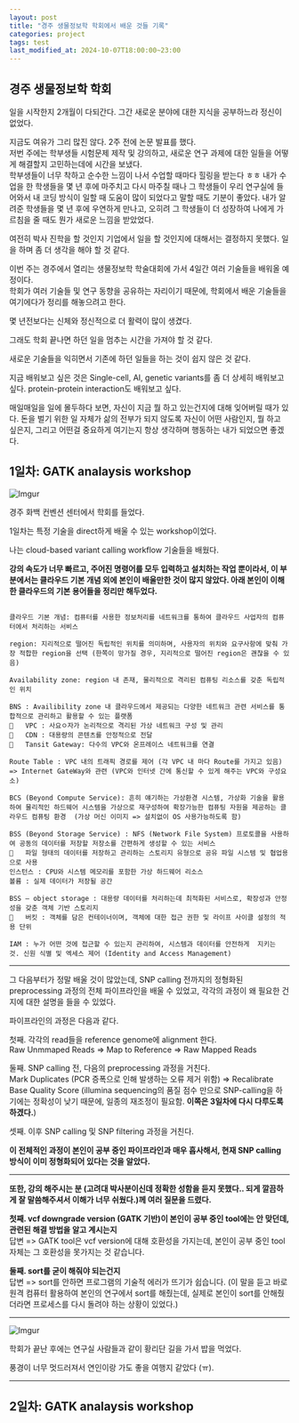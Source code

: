 ```yaml
---
layout: post
title: "경주 생물정보학 학회에서 배운 것들 기록"
categories: project
tags: test
last_modified_at: 2024-10-07T18:00:00~23:00
---  
```



## 경주 생물정보학 학회    

일을 시작한지 2개월이 다되간다. 그간 새로운 분야에 대한 지식을 공부하느라 정신이 없었다.  

지금도 여유가 그리 많진 않다. 2주 전에 논문 발표를 했다.  
저번 주에는 학부생들 시험문제 제작 및 강의하고, 새로운 연구 과제에 대한 일들을 어떻게 해결할지 고민하는데에 시간을 보냈다.  
학부생들이 너무 착하고 순수한 느낌이 나서 수업할 때마다 힐링을 받는다 ㅎㅎ 
내가 수업을 한 학생들을 몇 년 후에 마주치고 다시 마주칠 때나 그 학생들이 우리 연구실에 들어와서 내 코딩 방식이 일할 때 도움이 많이 되었다고 말할 때도 기분이 좋았다. 내가 알려준 학생들을 몇 년 후에 우연하게 만나고, 오히려 그 학생들이 더 성장하여 나에게 가르침을 줄 때도 뭔가 새로운 느낌을 받았었다.   

여전히 박사 진학을 할 것인지 기업에서 일을 할 것인지에 대해서는 결정하지 못했다. 일을 하며 좀 더 생각을 해야 할 것 같다.  

이번 주는 경주에서 열리는 생물정보학 학술대회에 가서 4일간 여러 기술들을 배워올 예정이다.  
학회가 여러 기술들 및 연구 동향을 공유하는 자리이기 때문에, 학회에서 배운 기술들을 여기에다가 정리를 해놓으려고 한다.  

몇 년전보다는 신체와 정신적으로 더 활력이 많이 생겼다. 

그래도 학회 끝나면 하던 일을 멈추는 시간을 가져야 할 것 같다.   

새로운 기술들을 익히면서 기존에 하던 일들을 하는 것이 쉽지 않은 것 같다.  

지금 배워보고 싶은 것은 Single-cell, AI, genetic variants를 좀 더 상세히 배워보고 싶다. protein-protein interaction도 배워보고 싶다.  

매일매일을 일에 몰두하다 보면, 자신이 지금 뭘 하고 있는건지에 대해 잊어버릴 때가 있다. 돈을 벌기 위한 일 자체가 삶의 전부가 되지 않도록 자신이 어떤 사람인지, 뭘 하고 싶은지, 그리고 어떤걸 중요하게 여기는지 항상 생각하며 행동하는 내가 되었으면 좋겠다.  


## 1일차: GATK analaysis workshop  

![Imgur](https://imgur.com/SAtDeHr.jpg)  

경주 화백 컨벤션 센터에서 학회를 들었다.  

1일차는 특정 기술을 direct하게 배울 수 있는 workshop이었다.  

나는 cloud-based variant calling workflow 기술들을 배웠다.  

**강의 속도가 너무 빠르고, 주어진 명령어를 모두 입력하고 설치하는 작업 뿐이라서, 이 부분에서는 클라우드 기본 개념 외에 본인이 배울만한 것이 많지 않았다. 아래 본인이 이해한 클라우드의 기본 용어들을 정리만 해두었다.**

```linux

클라우드 기본 개념: 컴퓨터를 사용한 정보처리를 네트워크를 통하여 클라우드 사업자의 컴퓨터에서 처리하는 서비스 

region: 지리적으로 떨어진 독립적인 위치를 의미하며, 사용자의 위치와 요구사항에 맞춰 가장 적합한 region을 선택 (한쪽이 망가질 경우, 지리적으로 떨어진 region은 괜찮을 수 있음)

Availability zone: region 내 존재, 물리적으로 격리된 컴퓨팅 리소스를 갖춘 독립적인 위치

BNS : Availibility zone 내 클라우드에서 제공되는 다양한 네트워크 관련 서비스를 통합적으로 관리하고 활용할 수 있는 플랫폼  
	VPC : 사요ㅇ자가 논리적으로 격리된 가상 네트워크 구성 및 관리
	CDN : 대용량의 콘텐츠를 안정적으로 전달
	Tansit Gateway: 다수의 VPC와 온프레이스 네트워크를 연결

Route Table : VPC 내의 트래픽 경로를 제어 (각 VPC 내 마다 Route를 가지고 있음) => Internet GateWay와 관련 (VPC와 인터넷 간에 통신할 수 있게 해주는 VPC와 구성요소)  

BCS (Beyond Compute Service): 흔히 얘기하는 가상환경 시스템, 가상화 기술을 활용하여 물리적인 하드웨어 시스템을 가상으로 재구성하여 확장가능한 컴퓨팅 자원을 제공하는 클라우드 컴퓨팅 환경  (가상 머신 이미지 => 설치없이 OS 사용가능하도록 함)

BSS (Beyond Storage Service) : NFS (Network File System) 프로토콜을 사용하여 공동의 데이터를 저장할 저장소를 간편하게 생성할 수 있는 서비스  
	파일 형태의 데이터를 저장하고 관리하는 스토리지 유형으로 공유 파일 시스템 및 협업용으로 사용  
인스턴스 : CPU와 시스템 메모리를 포함한 가상 하드웨어 리소스
볼륨 : 실제 데이터가 저장될 공간

BSS – object storage : 대용량 데이터를 처리하는데 최적화된 서비스로, 확장성과 안정성을 갖춘 객체 기반 스토리지  
	버킷 : 객체를 담은 컨테이너이며, 객체에 대한 접근 권한 및 라이프 사이클 설정의 적용 단위  

IAM : 누가 어떤 것에 접근할 수 있는지 관리하여, 시스템과 데이터를 안전하게  지키는 것. 신원 식별 및 엑세스 제어 (Identity and Access Management)
```

---

그 다음부터가 정말 배울 것이 많았는데, SNP calling 전까지의 정형화된 preprocessing 과정의 전체 파이프라인을 배울 수 있었고, 각각의 과정이 왜 필요한 건지에 대한 설명을 들을 수 있었다. 

파이프라인의 과정은 다음과 같다.  

첫째. 각각의 read들을 reference genome에 alignment 한다.  
Raw Unmmaped Reads => Map to Reference => Raw Mapped Reads 

둘째. SNP calling 전, 다음의 preprocessing 과정을 거친다.  
Mark Duplicates (PCR 증폭으로 인해 발생하는 오류 제거 위함) => Recalibrate Base Quality Score (illumina sequencing의 품질 점수 만으로 SNP-calling을 하기에는 정확성이 낮기 때문에, 일종의 재조정이 필요함. **이쪽은 3일차에 다시 다루도록 하겠다.**)

셋째. 이후 SNP calling 및 SNP filtering 과정을 거친다.  

**이 전체적인 과정이 본인이 공부 중인 파이프라인과 매우 흡사해서, 현재 SNP calling 방식이 이미 정형화되어 있다는 것을 알았다.**  

---

**또한, 강의 해주시는 분 (고려대 박사분이신데 정확한 성함을 듣지 못했다.. 되게 깔끔하게 잘 말씀해주셔서 이해가 너무 쉬웠다.)께 여러 질문을 드렸다.**  

**첫째. vcf downgrade version (GATK 기반)이 본인이 공부 중인 tool에는 안 맞던데, 관련된 해결 방법을 알고 계시는지**  
답변 => GATK tool은 vcf version에 대해 호환성을 가지는데, 본인이 공부 중인 tool 자체는 그 호환성을 못가지는 것 같습니다.  

**둘째. sort를 굳이 해줘야 되는건지**  
답변 => sort를 안하면 프로그램의 기술적 에러가 뜨기가 쉽습니다. (이 말을 듣고 바로 원격 컴퓨터 활용하여 본인의 연구에서 sort를 해줬는데, 실제로 본인이 sort를 안해줬더라면 프로세스를 다시 돌려야 하는 상황이 있었다.)  

---  

![Imgur](https://imgur.com/rURgs7I.jpg)  

학회가 끝난 후에는 연구실 사람들과 같이 황리단 길을 가서 밥을 먹었다.  

풍경이 너무 멋드러져서 연인이랑 가도 좋을 여행지 같았다 (ㅠ).  

---

## 2일차: GATK analaysis workshop  

